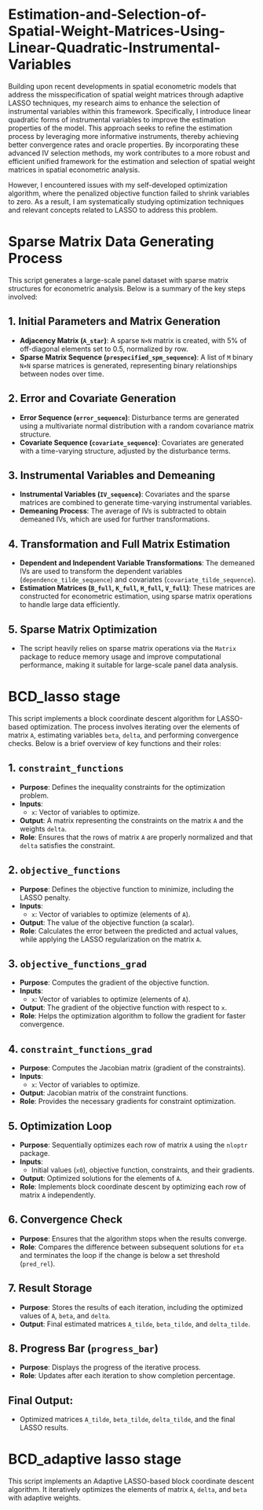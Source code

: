 # Estimation-and-Selection-of-Spatial-Weight-Matrices-Using-Linear-Quadratic-Instrumental-Variables
Building upon recent developments in spatial econometric models that address the misspecification of spatial weight matrices through adaptive LASSO techniques, my research aims to enhance the selection of instrumental variables within this framework. Specifically, I introduce linear quadratic forms of instrumental variables to improve the estimation properties of the model. This approach seeks to refine the estimation process by leveraging more informative instruments, thereby achieving better convergence rates and oracle properties. By incorporating these advanced IV selection methods, my work contributes to a more robust and efficient unified framework for the estimation and selection of spatial weight matrices in spatial econometric analysis.

However, I encountered issues with my self-developed optimization algorithm, where the penalized objective function failed to shrink variables to zero. As a result, I am systematically studying optimization techniques and relevant concepts related to LASSO to address this problem.

Sparse Matrix Data Generating Process
=====
This script generates a large-scale panel dataset with sparse matrix structures for econometric analysis. Below is a summary of the key steps involved:

## 1. Initial Parameters and Matrix Generation
- **Adjacency Matrix (`A_star`)**: A sparse `N×N` matrix is created, with 5% of off-diagonal elements set to 0.5, normalized by row.
- **Sparse Matrix Sequence (`prespecified_spm_sequence`)**: A list of `M` binary `N×N` sparse matrices is generated, representing binary relationships between nodes over time.
  
## 2. Error and Covariate Generation
- **Error Sequence (`error_sequence`)**: Disturbance terms are generated using a multivariate normal distribution with a random covariance matrix structure.
- **Covariate Sequence (`covariate_sequence`)**: Covariates are generated with a time-varying structure, adjusted by the disturbance terms.

## 3. Instrumental Variables and Demeaning
- **Instrumental Variables (`IV_sequence`)**: Covariates and the sparse matrices are combined to generate time-varying instrumental variables.
- **Demeaning Process**: The average of IVs is subtracted to obtain demeaned IVs, which are used for further transformations.

## 4. Transformation and Full Matrix Estimation
- **Dependent and Independent Variable Transformations**: The demeaned IVs are used to transform the dependent variables (`dependence_tilde_sequence`) and covariates (`covariate_tilde_sequence`).
- **Estimation Matrices (`B_full`, `K_full`, `H_full`, `V_full`)**: These matrices are constructed for econometric estimation, using sparse matrix operations to handle large data efficiently.

## 5. Sparse Matrix Optimization
- The script heavily relies on sparse matrix operations via the `Matrix` package to reduce memory usage and improve computational performance, making it suitable for large-scale panel data analysis.

BCD_lasso stage
=====
This script implements a block coordinate descent algorithm for LASSO-based optimization. The process involves iterating over the elements of matrix `A`, estimating variables `beta`, `delta`, and performing convergence checks. Below is a brief overview of key functions and their roles:

## 1. **`constraint_functions`**
- **Purpose**: Defines the inequality constraints for the optimization problem.
- **Inputs**: 
  - `x`: Vector of variables to optimize.
- **Output**: A matrix representing the constraints on the matrix `A` and the weights `delta`.
- **Role**: Ensures that the rows of matrix `A` are properly normalized and that `delta` satisfies the constraint.

## 2. **`objective_functions`**
- **Purpose**: Defines the objective function to minimize, including the LASSO penalty.
- **Inputs**: 
  - `x`: Vector of variables to optimize (elements of `A`).
- **Output**: The value of the objective function (a scalar).
- **Role**: Calculates the error between the predicted and actual values, while applying the LASSO regularization on the matrix `A`.

## 3. **`objective_functions_grad`**
- **Purpose**: Computes the gradient of the objective function.
- **Inputs**: 
  - `x`: Vector of variables to optimize (elements of `A`).
- **Output**: The gradient of the objective function with respect to `x`.
- **Role**: Helps the optimization algorithm to follow the gradient for faster convergence.

## 4. **`constraint_functions_grad`**
- **Purpose**: Computes the Jacobian matrix (gradient of the constraints).
- **Inputs**: 
  - `x`: Vector of variables to optimize.
- **Output**: Jacobian matrix of the constraint functions.
- **Role**: Provides the necessary gradients for constraint optimization.

## 5. **Optimization Loop**
- **Purpose**: Sequentially optimizes each row of matrix `A` using the `nloptr` package.
- **Inputs**: 
  - Initial values (`x0`), objective function, constraints, and their gradients.
- **Output**: Optimized solutions for the elements of `A`.
- **Role**: Implements block coordinate descent by optimizing each row of matrix `A` independently.

## 6. **Convergence Check**
- **Purpose**: Ensures that the algorithm stops when the results converge.
- **Role**: Compares the difference between subsequent solutions for `eta` and terminates the loop if the change is below a set threshold (`pred_rel`).

## 7. **Result Storage**
- **Purpose**: Stores the results of each iteration, including the optimized values of `A`, `beta`, and `delta`.
- **Output**: Final estimated matrices `A_tilde`, `beta_tilde`, and `delta_tilde`.

## 8. **Progress Bar (`progress_bar`)**
- **Purpose**: Displays the progress of the iterative process.
- **Role**: Updates after each iteration to show completion percentage.

## Final Output:
- Optimized matrices `A_tilde`, `beta_tilde`, `delta_tilde`, and the final LASSO results.


BCD_adaptive lasso stage
=====
This script implements an Adaptive LASSO-based block coordinate descent algorithm. It iteratively optimizes the elements of matrix `A`, `delta`, and `beta` with adaptive weights.
